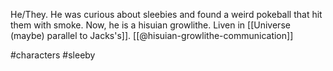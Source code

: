 He/They. He was curious about sleebies and found a weird pokeball that hit them with smoke. Now, he is a hisuian growlithe. Liven in [[Universe (maybe) parallel to Jacks's]]. [[@hisuian-growlithe-communication]]

#characters #sleeby 